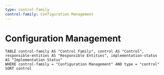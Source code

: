 ```yaml
---
type: control-family
control-family: Configuration Management
---
```


# Configuration Management

```dataview
TABLE control-family AS "Control Family", control AS "Control", responsible-entities AS "Responsible Entities", implementation-status AS "Implementation Status"
WHERE control-family = "Configuration Management" AND type = "control"
SORT control
```
